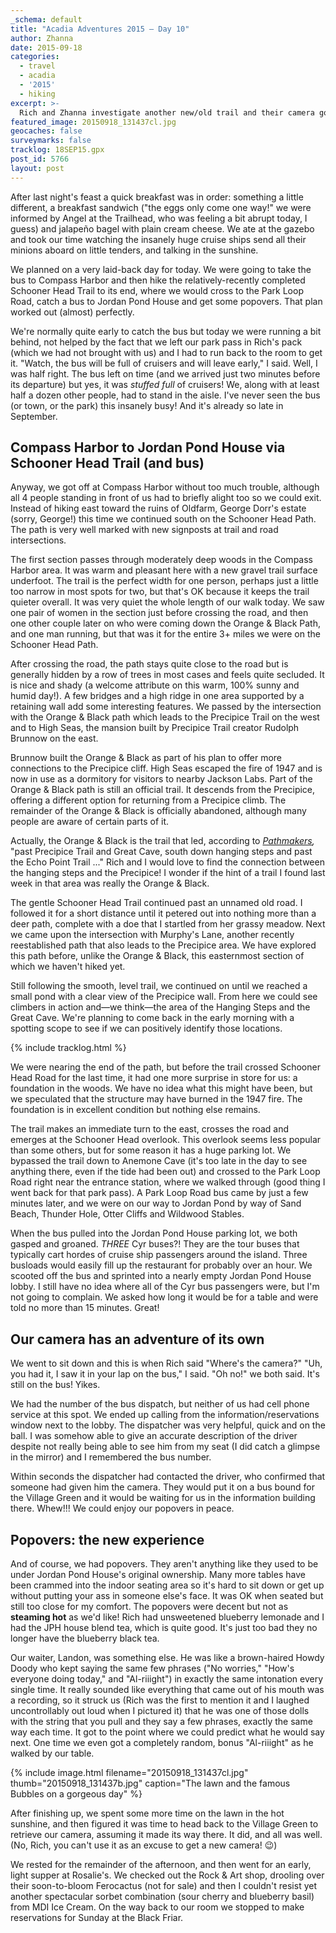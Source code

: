 ```yaml
---
_schema: default
title: "Acadia Adventures 2015 – Day 10"
author: Zhanna
date: 2015-09-18
categories:
  - travel
  - acadia
  - '2015'
  - hiking
excerpt: >-
  Rich and Zhanna investigate another new/old trail and their camera goes on an adventure of its own!
featured_image: 20150918_131437cl.jpg
geocaches: false
surveymarks: false
tracklog: 18SEP15.gpx
post_id: 5766
layout: post                  
---
```


After last night's feast a quick breakfast was in order: something a little different, a breakfast sandwich ("the eggs only come one way!" we were informed by Angel at the Trailhead, who was feeling a bit abrupt today, I guess) and jalapeño bagel with plain cream cheese. We ate at the gazebo and took our time watching the insanely huge cruise ships send all their minions aboard on little tenders, and talking in the sunshine. 

We planned on a very laid-back day for today. We were going to take the bus to Compass Harbor and then hike the relatively-recently completed Schooner Head Trail to its end, where we would cross to the Park Loop Road, catch a bus to Jordan Pond House and get some popovers. That plan worked out (almost) perfectly.

We're normally quite early to catch the bus but today we were running a bit behind, not helped by the fact that we left our park pass in Rich's pack (which we had not brought with us) and I had to run back to the room to get it. "Watch, the bus will be full of cruisers and will leave early," I said. Well, I was half right. The bus left on time (and we arrived just two minutes before its departure) but yes, it was _stuffed full_ of cruisers! We, along with at least half a dozen other people, had to stand in the aisle. I've never seen the bus (or town, or the park) this insanely busy! And it's already so late in September.

## Compass Harbor to Jordan Pond House via Schooner Head Trail (and bus)

Anyway, we got off at Compass Harbor without too much trouble, although all 4 people standing in front of us had to briefly alight too so we could exit. Instead of hiking east toward the ruins of Oldfarm, George Dorr's estate (sorry, George!) this time we continued south on the Schooner Head Path. The path is very well marked with new signposts at trail and road intersections. 

The first section passes through moderately deep woods in the Compass Harbor area. It was warm and pleasant here with a new gravel trail surface underfoot. The trail is the perfect width for one person, perhaps just a little too narrow in most spots for two, but that's OK because it keeps the trail quieter overall. It was very quiet the whole length of our walk today. We saw one pair of women in the section just before crossing the road, and then one other couple later on who were coming down the Orange & Black Path, and one man running, but that was it for the entire 3+ miles we were on the Schooner Head Path.

After crossing the road, the path stays quite close to the road but is generally hidden by a row of trees in most cases and feels quite secluded. It is nice and shady (a welcome attribute on this warm, 100% sunny and humid day!). A few bridges and a high ridge in one area supported by a retaining wall add some interesting features. We passed by the intersection with the Orange & Black path which leads to the Precipice Trail on the west and to High Seas, the mansion built by Precipice Trail creator Rudolph Brunnow on the east. 

Brunnow built the Orange & Black as part of his plan to offer more connections to the Precipice cliff. High Seas escaped the fire of 1947 and is now in use as a dormitory for visitors to nearby Jackson Labs. Part of the Orange & Black path is still an official trail. It descends from the Precipice, offering a different option for returning from a Precipice climb. The remainder of the Orange & Black is officially abandoned, although many people are aware of certain parts of it. 

Actually, the Orange & Black is the trail that led, according to _[Pathmakers](https://archive.org/stream/pathmakerscultur00brow#page/252/mode/2up/search/orange+and+black),_ "past Precipice Trail and Great Cave, south down hanging steps and past the Echo Point Trail ..." Rich and I would love to find the connection between the hanging steps and the Precipice! I wonder if the hint of a trail I found last week in that area was really the Orange & Black.

The gentle Schooner Head Trail continued past an unnamed old road. I followed it for a short distance until it petered out into nothing more than a deer path, complete with a doe that I startled from her grassy meadow. Next we came upon the intersection with Murphy's Lane, another recently reestablished path that also leads to the Precipice area. We have explored this path before, unlike the Orange & Black, this easternmost section of which we haven't hiked yet.

Still following the smooth, level trail, we continued on until we reached a small pond with a clear view of the Precipice wall. From here we could see climbers in action and—we think—the area of the Hanging Steps and the Great Cave. We're planning to come back in the early morning with a spotting scope to see if we can positively identify those locations.

{% include tracklog.html %}

We were nearing the end of the path, but before the trail crossed Schooner Head Road for the last time, it had one more surprise in store for us: a foundation in the woods. We have no idea what this might have been, but we speculated that the structure may have burned in the 1947 fire. The foundation is in excellent condition but nothing else remains.

The trail makes an immediate turn to the east, crosses the road and emerges at the Schooner Head overlook. This overlook seems less popular than some others, but for some reason it has a huge parking lot. We bypassed the trail down to Anemone Cave (it's too late in the day to see anything there, even if the tide had been out) and crossed to the Park Loop Road right near the entrance station, where we walked through (good thing I went back for that park pass). A Park Loop Road bus came by just a few minutes later, and we were on our way to Jordan Pond by way of Sand Beach, Thunder Hole, Otter Cliffs and Wildwood Stables.

When the bus pulled into the Jordan Pond House parking lot, we both gasped and groaned. _THREE_ Cyr buses?! They are the tour buses that typically cart hordes of cruise ship passengers around the island. Three busloads would easily fill up the restaurant for probably over an hour. We scooted off the bus and sprinted into a nearly empty Jordan Pond House lobby. I still have no idea where all of the Cyr bus passengers were, but I'm not going to complain. We asked how long it would be for a table and were told no more than 15 minutes. Great! 

## Our camera has an adventure of its own

We went to sit down and this is when Rich said "Where's the camera?" "Uh, you had it, I saw it in your lap on the bus," I said. "Oh no!" we both said. It's still on the bus! Yikes. 

We had the number of the bus dispatch, but neither of us had cell phone service at this spot. We ended up calling from the information/reservations window next to the lobby. The dispatcher was very helpful, quick and on the ball. I was somehow able to give an accurate description of the driver despite not really being able to see him from my seat (I did catch a glimpse in the mirror) and I remembered the bus number. 

Within seconds the dispatcher had contacted the driver, who confirmed that someone had given him the camera. They would put it on a bus bound for the Village Green and it would be waiting for us in the information building there. Whew!!! We could enjoy our popovers in peace.

## Popovers: the new experience

And of course, we had popovers. They aren't anything like they used to be under Jordan Pond House's original ownership. Many more tables have been crammed into the indoor seating area so it's hard to sit down or get up without putting your ass in someone else's face. It was OK when seated but still too close for my comfort. The popovers were decent but not as **steaming hot** as we'd like! Rich had unsweetened blueberry lemonade and I had the JPH house blend tea, which is quite good. It's just too bad they no longer have the blueberry black tea. 

Our waiter, Landon, was something else. He was like a brown-haired Howdy Doody who kept saying the same few phrases ("No worries," "How's everyone doing today," and "Al-riiight") in exactly the same intonation every single time. It really sounded like everything that came out of his mouth was a recording, so it struck us (Rich was the first to mention it and I laughed uncontrollably out loud when I pictured it) that he was one of those dolls with the string that you pull and they say a few phrases, exactly the same way each time. It got to the point where we could predict what he would say next. One time we even got a completely random, bonus "Al-riiight" as he walked by our table.

{% include image.html filename="20150918_131437cl.jpg" thumb="20150918_131437b.jpg" caption="The lawn and the famous Bubbles on a gorgeous day" %}

After finishing up, we spent some more time on the lawn in the hot sunshine, and then figured it was time to head back to the Village Green to retrieve our camera, assuming it made its way there. It did, and all was well. (No, Rich, you can't use it as an excuse to get a new camera! :wink:)

We rested for the remainder of the afternoon, and then went for an early, light supper at Rosalie's. We checked out the Rock & Art shop, drooling over their soon-to-bloom Ferocactus (not for sale) and then I couldn't resist yet another spectacular sorbet combination (sour cherry and blueberry basil) from MDI Ice Cream. On the way back to our room we stopped to make reservations for Sunday at the Black Friar.

